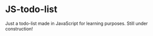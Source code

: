 # JS-todo-list
Just a todo-list made in JavaScript for learning purposes. Still under construction!
